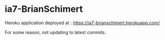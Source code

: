 # ia7-BrianSchimert


Heroku application deployed at :
https://ia7-brianschimert.herokuapp.com/

For some reason, not updating to latest commits.
